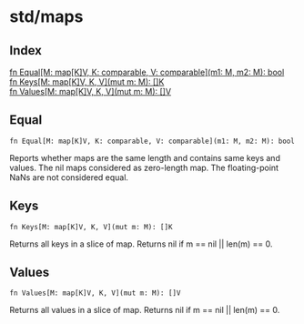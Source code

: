 # std/maps

## Index

[fn Equal\[M: map\[K\]V, K: comparable, V: comparable\](m1: M, m2: M): bool](#equal)\
[fn Keys\[M: map\[K\]V, K, V\](mut m: M): \[\]K](#keys)\
[fn Values\[M: map\[K\]V, K, V\](mut m: M): \[\]V](#values)



## Equal
```jule
fn Equal[M: map[K]V, K: comparable, V: comparable](m1: M, m2: M): bool
```
Reports whether maps are the same length and contains same keys and values. The nil maps considered as zero\-length map. The floating\-point NaNs are not considered equal.

## Keys
```jule
fn Keys[M: map[K]V, K, V](mut m: M): []K
```
Returns all keys in a slice of map. Returns nil if m == nil || len(m) == 0.

## Values
```jule
fn Values[M: map[K]V, K, V](mut m: M): []V
```
Returns all values in a slice of map. Returns nil if m == nil || len(m) == 0.